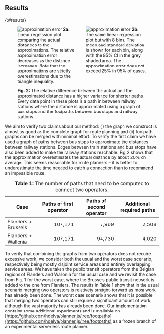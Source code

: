## Results
{:#results}

<figure id="all_errors">
  <div>
    <div style="width:47%; vertical-align:top; display:inline-block; text-align: left;">
      <img src="img/overestimation_3.svg" alt="approximation error">    
      <strong>2a: </strong> Linear regression plot comparing the actual distances to the approximations. The relative approximation error decreases as the distance increases. Note that the approximations are strictly overestimations due to the triangle inequality.
    </div>
    <div style="width:47%; vertical-align:top; display:inline-block; text-align: left; float:right;">
      <img src="img/overestimation_2.svg" alt="approximation error">
      <strong>2b: </strong> The same linear regression plot but with 8 bins. The mean and standard deviation is shown for each bin, along with the 95% CI in the grey shaded area. The approximation error does not exceed 25% in 95% of cases. 
    </div>
    
  </div>

  <div style="margin: 1em 0 .5em; text-align: left;">
      <strong>Fig. 2: </strong> The relative difference between the actual and the approximated distance has a higher variance for shorter paths. Every data point in these plots is a path in between railway stations where the distance is approximated using a graph of bus stops and the footpaths between bus stops and railway stations. 
  </div>

</figure>

We aim to verify two claims about our method: (i) the graph we construct is almost as good as the complete graph for route planning and (ii) footpath graphs can be merged with minimal effort. To verify the first claim we have used a graph of paths between bus stops to approximate the distances between railway stations. Edges between train stations and bus stops have also been added to make the railway stations reachable. Fig 2 shows that the approximation overestimates the actual distance by about 20% on average. This seems reasonable for route planners – it is better to underestimate the time needed to catch a connection than to recommend an impossible route.

<table>
  <caption>
  	<strong>Table 1: </strong> The number of paths that need to be computed to connect two operators.
  </caption>
  <thead>
    <tr>
      <th>Case</th>
      <th>Paths of first operator</th>
      <th>Paths of second operator</th>
      <th>Additional required paths</th>
    </tr>
  </thead>
  <tbody>
    <tr>
      <td>Flanders + Brussels</td>
      <td style="text-align:right">107,171</td>
      <td style="text-align:right">7,969</td>
      <td style="text-align:right">2,508</td>
    </tr>
    <tr>
      <td>Flanders + Wallonia</td>
      <td style="text-align:right">107,171</td>
      <td style="text-align:right">94,730</td>
      <td style="text-align:right">4,020</td>
    </tr>
  </tbody>
</table>

To verify that combining the graphs from two operators does not require excessive work, we consider both the usual and the worst case scenario, respectively being mostly disjoint service areas and entirely overlapping service areas. We have taken the public transit operators from the Belgian regions of Flanders and Wallonia for the usual case and we revisit the case from Fig. 1 for the worst case, where the Brussels public transit network is added to the one from Flanders. The results in Table 1 show that in the usual scenario merging two operators is relatively straight-forward as most work has already been done. The worst case scenario shows that it is possible that merging two operators can still require a significant amount of work, although the vast majority has already been done. Our implementation contains some additional experiments and is available on [https://github.com/hdelva/planner.js/tree/footpaths](https://github.com/hdelva/planner.js/tree/footpaths) as a frozen branch of an experimental serverless route planner.
